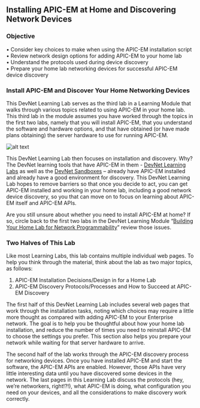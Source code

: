 ## Installing APIC-EM at Home and Discovering Network Devices
### Objective
•	Consider key choices to make when using the APIC-EM installation script  
•	Review network design options for adding APIC-EM to your home lab  
•	Understand the protocols used during device discovery  
•	Prepare your home lab networking devices for successful APIC-EM device discovery

###  Install APIC-EM and Discover Your Home Networking Devices
This DevNet Learning Lab serves as the third lab in a Learning Module that walks through various topics related to using APIC-EM in your home lab. This third lab in the module assumes you have worked through the topics in the first two labs, namely that you will install APIC-EM, that you understand the software and hardware options, and that have obtained (or have made plans obtaining) the server hardware to use for running APIC-EM.

![alt text](/posts/files/install-apic-home/assets/images/apic-3-01.png)

This DevNet Learning Lab then focuses on installation and discovery. Why? The DevNet learning tools that have APIC-EM in them - [DevNet Learning Labs](https://learninglabs.cisco.com/tracks) as well as the [DevNet Sandboxes](https://developer.cisco.com/site/devnet/sandbox/) – already have APIC-EM installed and already have a good environment for discovery. This DevNet Learning Lab hopes to remove barriers so that once you decide to act, you can get APIC-EM installed and working in your home lab, including a good network device discovery, so you that can move on to focus on learning about APIC-EM itself and APIC-EM APIs.

Are you still unsure about whether you need to install APIC-EM at home? If so, circle back to the first two labs in the DevNet Learning Module “[Building Your Home Lab for Network Programmability](https://learninglabs.cisco.com/modules/home-lab-network)” review those issues.

### Two Halves of This Lab
Like most Learning Labs, this lab contains multiple individual web pages. To help you think through the material, think about the lab as two major topics, as follows:
1. APIC-EM Installation Decisions/Design in for a Home Lab
2. APIC-EM Discovery Protocols/Processes and How to Succeed at APIC-EM Discovery

The first half of this DevNet Learning Lab includes several web pages that work through the installation tasks, noting which choices may require a little more thought as compared with adding APIC-EM to your Enterprise network. The goal is to help you be thoughtful about how your home lab installation, and reduce the number of times you need to reinstall APIC-EM to choose the settings you prefer. This section also helps you prepare your network while waiting for that server hardware to arrive.

The second half of the lab works through the APIC-EM discovery process for networking devices. Once you have installed APIC-EM and start the software, the APIC-EM APIs are enabled. However, those APIs have very little interesting data until you have discovered some devices in the network. The last pages in this Learning Lab discuss the protocols (hey, we’re networkers, right!?!), what APIC-EM is doing, what configuration you need on your devices, and all the considerations to make discovery work correctly.
